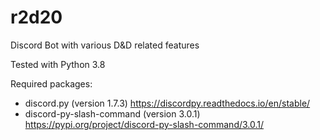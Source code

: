 # r2d20
Discord Bot with various D&amp;D related features

Tested with Python 3.8

Required packages:
 * discord.py (version 1.7.3)               https://discordpy.readthedocs.io/en/stable/
 * discord-py-slash-command (version 3.0.1) https://pypi.org/project/discord-py-slash-command/3.0.1/
